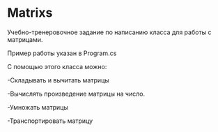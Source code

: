 # Matrixs
Учебно-тренеровочное задание по написанию класса для работы с матрицами.

Пример работы указан в Program.cs

С помощью этого класса можно:

-Складывать и вычитать матрицы

-Вычислять произведение матрицы на число.

-Умножать матрицы

-Транспортировать матрицу

